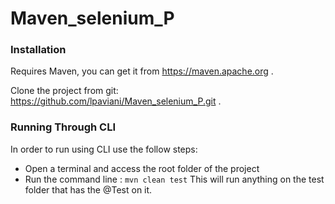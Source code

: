 # Maven_selenium_P

### Installation
Requires Maven, you can get it from https://maven.apache.org .

Clone the project from git: https://github.com/lpaviani/Maven_selenium_P.git .

### Running Through CLI

In order to run using CLI use the follow steps:
- Open a terminal and access the root folder of the project
- Run the command line : `mvn clean test`
This will run anything on the test folder that has the @Test on it.